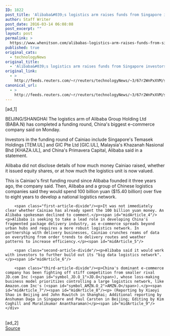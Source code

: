 ```yaml
---
ID: 1822
post_title: 'Alibaba&#039;s logistics arm raises funds from Singapore investors, others'
author: Staff Writer
post_date: 2016-03-14 06:08:08
post_excerpt: ""
layout: post
permalink: >
  https://www.whenitson.com/alibabas-logistics-arm-raises-funds-from-singapore-investors-others/
published: true
original_cats:
  - technologyNews
original_title:
  - 'Alibaba&#039;s logistics arm raises funds from Singapore investors, others'
original_link:
  - >
    http://feeds.reuters.com/~r/reuters/technologyNews/~3/67r2WnPxXVM/story01.htm
canonical_url:
  - >
    http://feeds.reuters.com/~r/reuters/technologyNews/~3/67r2WnPxXVM/story01.htm
---
```

 [ad_1]
<br><div id="articleText">
<span id="midArticle_start"/>

<span class="focusParagraph" readability="4"><p><span class="articleLocation">BEIJING/SHANGHAI</span> The logistics arm of Alibaba Group Holding Ltd (<span id="symbol_BABA.N_0">BABA.N</span>) has completed a funding round, China's biggest e-commerce company said on Monday.</p></span><span id="midArticle_0"/><p>Investors in the funding round of Cainiao include Singapore's Temasek Holdings [TEM.UL] and GIC Pte Ltd [GIC.UL], Malaysia's Khazanah Nasional Bhd [KHAZA.UL], and China's Primavera Capital, Alibaba said in a statement.</p><span id="midArticle_1"/><p>Alibaba did not disclose details of how much money Cainiao raised, whether it issued equity shares, or at how much the logistics unit is now valued.</p><span id="midArticle_2"/><p>This is Cainiao's first funding round since Alibaba founded  it three years ago, the company said. Then, Alibaba and a group of Chinese logistics companies said they would spend 100 billion yuan ($15.40 billion) over five to eight years to develop a national logistics network.</p><span id="midArticle_3"/>
        
        <span class="first-article-divide"/><p>It was not immediately clear whether Cainiao has already spent the 100 billion yuan money. An Alibaba spokesman declined to comment.</p><span id="midArticle_4"/><p>Alibaba is seeking to take a lead role in developing China's fragmented package delivery industry, as e-commerce spreads beyond urban hubs and requires a more robust logistics network. In partnership with delivery businesses, Cainiao crunches reams of data on everything from order trends to delivery routes and weather patterns to increase efficiency.</p><span id="midArticle_5"/>
        
        <span class="second-article-divide"/><p>Alibaba said it would work with investors to further build out its "big data logistics network".</p><span id="midArticle_6"/>
        
        <span class="third-article-divide"/><p>China's dominant e-commerce company has been fighting off stiff competition from smaller rival JD.com Inc (<span id="symbol_JD.O_1">JD.O</span>), whose loss-making business model prioritizes controlling a large logistics network, like Amazon.com Inc's (<span id="symbol_AMZN.O_2">AMZN.O</span>).</p><span id="midArticle_7"/><span id="midArticle_8"/><p> (Reporting by Xiaoyi Shao in Beijing and John Ruwitch in Shanghai; Additional reporting by Anshuman Daga in Singapore and Paul Carsten in Beijing; Editing by Kim Coghill and Muralikumar Anantharaman)</p><span id="midArticle_9"/></div>
<br>[ad_2]
<br><a href="http://feeds.reuters.com/~r/reuters/technologyNews/~3/67r2WnPxXVM/story01.htm">Source </a>